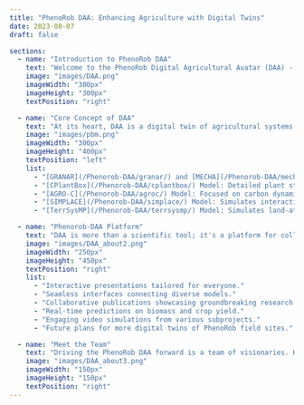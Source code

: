 ```yaml
---
title: "PhenoRob DAA: Enhancing Agriculture with Digital Twins"
date: 2023-08-07
draft: false

sections:  
  - name: "Introduction to PhenoRob DAA"
    text: "Welcome to the PhenoRob Digital Agricultural Avatar (DAA) - your gateway to the future of precision agriculture. As part of the broader PhenoRob initiative, the DAA aims to digitally represent agricultural systems for analysis. A collaborative effort between [Universität Bonn](https://www.uni-bonn.de/) and [Forschungszentrum Jülich](https://www.fz-juelich.de/portal/EN/Home/home_node.html), DAA will provide data-driven recommendations, integrating models that cover aspects from soil chemistry to economic variables."
    image: "images/DAA.png"
    imageWidth: "300px"
    imageHeight: "300px"
    textPosition: "right"

  - name: "Core Concept of DAA"
    text: "At its heart, DAA is a digital twin of agricultural systems, designed to bridge the physical and digital realms. By feeding real-time field data into sophisticated computational models, DAA aims to provide a dynamic and interactive representation of crops, offering insights that drive informed agricultural decisions. At the heart of PhenoRob DAA are the process-based models (PBMs). Think of PBMs as the brain behind our digital twin. They simulate how crops respond to various environmental challenges, offering a sneak peek into the future of your crops. It's like having a virtual test field, helping farmers make informed decisions [Learn More](/Phenorob-DAA/pbm/). DAA integrates diverse models, from detailed organ-specific analysis to comprehensive field-scale evaluations. Highlights include:"
    image: "images/pbm.png"
    imageWidth: "300px"
    imageHeight: "400px"
    textPosition: "left"
    list:
      - "[GRANAR](/Phenorob-DAA/granar/) and [MECHA](/Phenorob-DAA/mecha/) Models: For anatomical network generation of root cells and Organ-level precision for enhanced hydraulic simulation."
      - "[CPlantBox](/Phenorob-DAA/cplantbox/) Model: Detailed plant structure modeling, encompassing roots and shoots."
      - "[AGRO-C](/Phenorob-DAA/agroc/) Model: Focused on carbon dynamics within agricultural soil at crop scale."
      - "[SIMPLACE](/Phenorob-DAA/simplace/) Model: Simulates interactions among crops, soil, and climate at crop scale."
      - "[TerrSysMP](/Phenorob-DAA/terrsysmp/) Model: Simulates land-atmosphere interactions at continental scales."

  - name: "Phenorob-DAA Platform"
    text: "DAA is more than a scientific tool; it's a platform for collaboration and education. It's designed to be accessible to a wide range of users, from researchers and farmers to educators and breeders. By unifying different modeling approaches, DAA fosters a comprehensive understanding of agricultural systems, making complex data accessible and actionable. As DAA evolves, it aims to not only represent but also predict and optimize crop growth, integrating economic and environmental variables for sustainable agriculture. It symbolizes a fusion of science and technology, paving the way for a data-driven future in agriculture. Here's what's in store:"
    image: "images/DAA_about2.png"
    imageWidth: "250px"
    imageHeight: "450px"
    textPosition: "right"
    list:
      - "Interactive presentations tailored for everyone."
      - "Seamless interfaces connecting diverse models."
      - "Collaborative publications showcasing groundbreaking research."
      - "Real-time predictions on biomass and crop yield."
      - "Engaging video simulations from various subprojects."
      - "Future plans for more digital twins of PhenoRob field sites."

  - name: "Meet the Team"
    text: "Driving the PhenoRob DAA forward is a team of visionaries. Hailing from diverse fields like robotics, plant science, and even economics, this interdisciplinary [team](/Phenorob-DAA/members/) from [Universität Bonn](https://www.uni-bonn.de/) and [Forschungszentrum Jülich](https://www.fz-juelich.de/portal/EN/Home/home_node.html) is the backbone of this initiative. Their collective expertise ensures that [PhenoRob](https://www.phenorob.de/) remains at the forefront of agricultural innovation, making it the only [DFG](https://www.dfg.de/)-funded Cluster of Excellence with a laser focus on agriculture."
    image: "images/DAA_about3.png"
    imageWidth: "150px"
    imageHeight: "150px"
    textPosition: "right"
---
```

